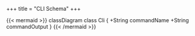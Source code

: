+++
title = "CLI Schema"
+++

{{< mermaid >}}
classDiagram
  class Cli {
    +String commandName
    +String commandOutput
  }
{{< /mermaid >}}
